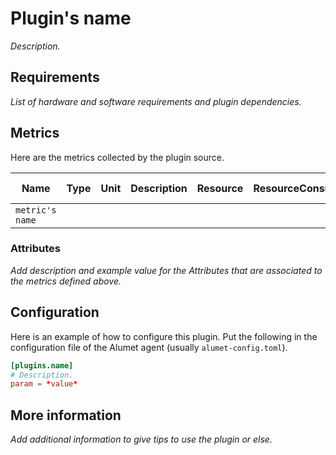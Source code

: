 # Plugin's name

*Description.*

## Requirements

*List of hardware and software requirements and plugin dependencies.*

## Metrics

Here are the metrics collected by the plugin source.

|Name|Type|Unit|Description|Resource|ResourceConsumer|Attributes|More information|
|----|----|----|-----------|--------|----------------|----------|----------------|
|`metric's name`||||||||

### Attributes

*Add description and example value for the Attributes that are associated to the metrics defined above.*

## Configuration

Here is an example of how to configure this plugin.
Put the following in the configuration file of the Alumet agent (usually `alumet-config.toml`).

```toml
[plugins.name]
# Description.
param = *value*
```

## More information

*Add additional information to give tips to use the plugin or else.*
